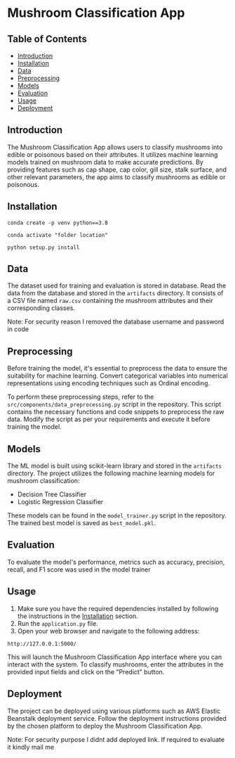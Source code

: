 # Mushroom Classification App

## Table of Contents

- [Introduction](#introduction)
- [Installation](#installation)
- [Data](#data)
- [Preprocessing](#preprocessing)
- [Models](#models)
- [Evaluation](#evaluation)
- [Usage](#usage)
- [Deployment](#deployment)

## Introduction

The Mushroom Classification App allows users to classify mushrooms into 
edible or poisonous based on their attributes. It utilizes machine learning
models trained on mushroom data to make accurate predictions. By providing
features such as cap shape, cap color, gill size, stalk surface, and other
relevant parameters, the app aims to classify mushrooms as edible or poisonous.

## Installation
```
conda create -p venv python==3.8
```
```
conda activate "folder location"
```

```
python setup.py install
```

## Data

The dataset used for training and evaluation is stored in database. 
Read the data from the database and stored in the `artifacts` 
directory. It consists of a CSV file named `raw.csv` containing 
the mushroom attributes and their corresponding classes.

Note: For security reason I removed the database username and password in code

## Preprocessing

Before training the model, it's essential to preprocess the data to ensure 
the suitability for machine learning. Convert categorical variables into 
numerical representations using encoding techniques such as Ordinal encoding.

To perform these preprocessing steps, refer to the `src/components/data_preprocessing.py` script in the repository. This script contains the necessary functions and code snippets to preprocess the raw data. Modify the script as per your requirements and execute it before training the model.

## Models

The ML model is built using scikit-learn library and stored in the `artifacts` directory. The project utilizes the following machine learning models for mushroom classification:

- Decision Tree Classifier
- Logistic Regression Classifier

These models can be found in the `model_trainer.py` script in the repository. The trained best model is saved as `best_model.pkl`.

## Evaluation

To evaluate the model's performance, metrics such as accuracy, precision, 
recall, and F1 score was used in the model trainer

## Usage

1. Make sure you have the required dependencies installed by following the instructions in the [Installation](#installation) section.
2. Run the `application.py` file.
3. Open your web browser and navigate to the following address:
```commandline
http://127.0.0.1:5000/
```
This will launch the Mushroom Classification App interface where you can interact with the system.
To classify mushrooms, enter the attributes in the provided input fields and click on the "Predict" button.

## Deployment

The project can be deployed using various platforms such as AWS Elastic Beanstalk deployment service. Follow the deployment instructions provided by the chosen platform to deploy the Mushroom Classification App.

Note: For security purpose I didnt add deployed link. If required to evaluate it kindly mail me
